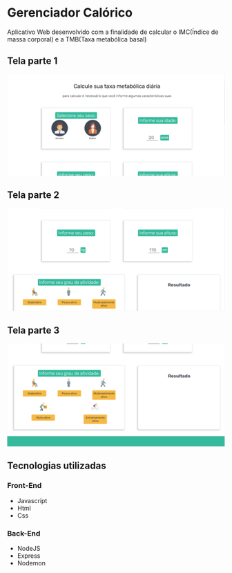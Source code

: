 # Gerenciador Calórico

Aplicativo Web desenvolvido com a finalidade de calcular o IMC(Índice de massa corporal) e a TMB(Taxa metabólica basal)

## Tela parte 1
![Tela Parte 1 ](https://github.com/Cavalheiro-S/Assets/blob/main/Gerenciador-Calorico/Tela-parte1.png)

## Tela parte 2
![Tela Parte 2 ](https://github.com/Cavalheiro-S/Assets/blob/main/Gerenciador-Calorico/Tela-parte2.png)

## Tela parte 3
![Tela Parte 3 ](https://github.com/Cavalheiro-S/Assets/blob/main/Gerenciador-Calorico/Tela-parte3.png)

## Tecnologias utilizadas

### Front-End
- Javascript
- Html
- Css

### Back-End
- NodeJS
- Express
- Nodemon
